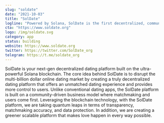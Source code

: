 ```yaml
---
slug: "soldate"
date: "2021-10-03"
title: "SolDate"
logline: "Powered by Solana, SolDate is the first decentralized, community-owned dating service."
cta: "https://www.soldate.org"
logo: /img/soldate.svg
category: app
status: building
website: https://www.soldate.org
twitter: https://twitter.com/SolDate_org
telegram: https://t.me/soldate_org
---
```


SolDate is your next-gen decentralized dating platform built on the ultra-powerful Solana blockchain. The core idea behind SolDate is to disrupt the multi-billion dollar online dating market by creating a truly decentralized dating platform that offers an unmatched dating experience and provides more control to users. Unlike conventional dating apps, the SolDate platform is built on a community-driven business model where matchmaking and users come first. Leveraging the blockchain technology, with the SolDate platform, we are taking quantum leaps in terms of transparency, matchmaking accuracy, and data protection. In addition, we are creating a greener scalable platform that makes love happen in every way possible.
